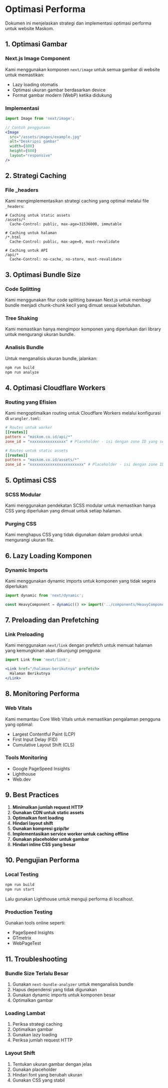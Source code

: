 # Optimasi Performa

Dokumen ini menjelaskan strategi dan implementasi optimasi performa untuk website Maskom.

## 1. Optimasi Gambar

### Next.js Image Component
Kami menggunakan komponen `next/image` untuk semua gambar di website untuk memastikan:
- Lazy loading otomatis
- Optimasi ukuran gambar berdasarkan device
- Format gambar modern (WebP) ketika didukung

### Implementasi
```jsx
import Image from 'next/image';

// Contoh penggunaan
<Image
  src="/assets/images/example.jpg"
  alt="Deskripsi gambar"
  width={800}
  height={600}
  layout="responsive"
/>
```

## 2. Strategi Caching

### File _headers
Kami mengimplementasikan strategi caching yang optimal melalui file `_headers`:

```
# Caching untuk static assets
/assets/*
  Cache-Control: public, max-age=31536000, immutable

# Caching untuk halaman
/*.html
  Cache-Control: public, max-age=0, must-revalidate

# Caching untuk API
/api/*
  Cache-Control: no-cache, no-store, must-revalidate
```

## 3. Optimasi Bundle Size

### Code Splitting
Kami menggunakan fitur code splitting bawaan Next.js untuk membagi bundle menjadi chunk-chunk kecil yang dimuat sesuai kebutuhan.

### Tree Shaking
Kami memastikan hanya mengimpor komponen yang diperlukan dari library untuk mengurangi ukuran bundle.

### Analisis Bundle
Untuk menganalisis ukuran bundle, jalankan:
```bash
npm run build
npm run analyze
```

## 4. Optimasi Cloudflare Workers

### Routing yang Efisien
Kami mengoptimalkan routing untuk Cloudflare Workers melalui konfigurasi di `wrangler.toml`:

```toml
# Routes untuk worker
[[routes]]
pattern = "maskom.co.id/api/*"
zone_id = "xxxxxxxxxxxxxxxx" # Placeholder - isi dengan zone ID yang sebenarnya dari Cloudflare dashboard

# Routes untuk static assets
[[routes]]
pattern = "maskom.co.id/assets/*"
zone_id = "xxxxxxxxxxxxxxxxxxxxxxxx" # Placeholder - isi dengan zone ID yang sebenarnya dari Cloudflare dashboard
```

## 5. Optimasi CSS

### SCSS Modular
Kami menggunakan pendekatan SCSS modular untuk memastikan hanya CSS yang diperlukan yang dimuat untuk setiap halaman.

### Purging CSS
Kami menghapus CSS yang tidak digunakan dalam produksi untuk mengurangi ukuran file.

## 6. Lazy Loading Komponen

### Dynamic Imports
Kami menggunakan dynamic imports untuk komponen yang tidak segera diperlukan:

```jsx
import dynamic from 'next/dynamic';

const HeavyComponent = dynamic(() => import('../components/HeavyComponent'));
```

## 7. Preloading dan Prefetching

### Link Preloading
Kami menggunakan `next/link` dengan prefetch untuk memuat halaman yang kemungkinan akan dikunjungi pengguna:

```jsx
import Link from 'next/link';

<Link href="/halaman-berikutnya" prefetch>
  Halaman Berikutnya
</Link>
```

## 8. Monitoring Performa

### Web Vitals
Kami memantau Core Web Vitals untuk memastikan pengalaman pengguna yang optimal:
- Largest Contentful Paint (LCP)
- First Input Delay (FID)
- Cumulative Layout Shift (CLS)

### Tools Monitoring
- Google PageSpeed Insights
- Lighthouse
- Web.dev

## 9. Best Practices

1. **Minimalkan jumlah request HTTP**
2. **Gunakan CDN untuk static assets**
3. **Optimalkan font loading**
4. **Hindari layout shift**
5. **Gunakan kompresi gzip/br**
6. **Implementasikan service worker untuk caching offline**
7. **Gunakan placeholder untuk gambar**
8. **Hindari inline CSS yang besar**

## 10. Pengujian Performa

### Local Testing
```bash
npm run build
npm run start
```

Lalu gunakan Lighthouse untuk menguji performa di localhost.

### Production Testing
Gunakan tools online seperti:
- PageSpeed Insights
- GTmetrix
- WebPageTest

## 11. Troubleshooting

### Bundle Size Terlalu Besar
1. Gunakan `next-bundle-analyzer` untuk menganalisis bundle
2. Hapus dependensi yang tidak digunakan
3. Gunakan dynamic imports untuk komponen besar
4. Optimalkan gambar

### Loading Lambat
1. Periksa strategi caching
2. Optimalkan gambar
3. Gunakan lazy loading
4. Periksa jumlah request HTTP

### Layout Shift
1. Tentukan ukuran gambar dengan jelas
2. Gunakan placeholder
3. Hindari font yang berubah ukuran
4. Gunakan CSS yang stabil